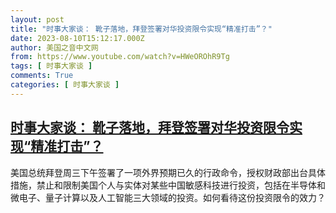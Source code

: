 ```yaml
---
layout: post
title: "时事大家谈： 靴子落地，拜登签署对华投资限令实现“精准打击”？"
date: 2023-08-10T15:12:17.000Z
author: 美国之音中文网
from: https://www.youtube.com/watch?v=HWeOROhR9Tg
tags: [ 时事大家谈 ]
comments: True
categories: [ 时事大家谈 ]
---
```

<!--1691680337000-->
[时事大家谈： 靴子落地，拜登签署对华投资限令实现“精准打击”？](https://www.youtube.com/watch?v=HWeOROhR9Tg)
------

<div>
美国总统拜登周三下午签署了一项外界预期已久的行政命令，授权财政部出台具体措施，禁止和限制美国个人与实体对某些中国敏感科技进行投资，包括在半导体和微电子、量子计算以及人工智能三大领域的投资。如何看待这份投资限令的效力？
</div>

